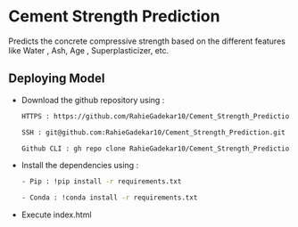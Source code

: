 # Cement Strength Prediction
Predicts the concrete compressive strength based on the different features like Water , Ash, Age , Superplasticizer, etc. 

## Deploying Model 

- Download the github repository using : 
  ```bash
  HTTPS : https://github.com/RahieGadekar10/Cement_Strength_Prediction.git
  ```
  ```bash 
  SSH : git@github.com:RahieGadekar10/Cement_Strength_Prediction.git
  ```
  ```bash 
  Github CLI : gh repo clone RahieGadekar10/Cement_Strength_Prediction
  ```
- Install the dependencies using : 
    ```bash 
    - Pip : !pip install -r requirements.txt
    ```
    ```bash
    - Conda : !conda install -r requirements.txt
    ```
- Execute index.html 
